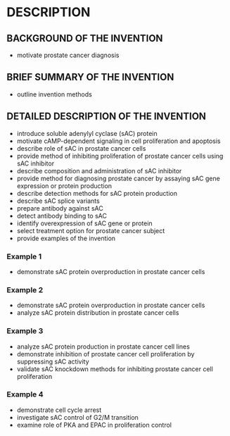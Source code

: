 # DESCRIPTION

## BACKGROUND OF THE INVENTION

- motivate prostate cancer diagnosis

## BRIEF SUMMARY OF THE INVENTION

- outline invention methods

## DETAILED DESCRIPTION OF THE INVENTION

- introduce soluble adenylyl cyclase (sAC) protein
- motivate cAMP-dependent signaling in cell proliferation and apoptosis
- describe role of sAC in prostate cancer cells
- provide method of inhibiting proliferation of prostate cancer cells using sAC inhibitor
- describe composition and administration of sAC inhibitor
- provide method for diagnosing prostate cancer by assaying sAC gene expression or protein production
- describe detection methods for sAC protein production
- describe sAC splice variants
- prepare antibody against sAC
- detect antibody binding to sAC
- identify overexpression of sAC gene or protein
- select treatment option for prostate cancer subject
- provide examples of the invention

### Example 1

- demonstrate sAC protein overproduction in prostate cancer cells

### Example 2

- demonstrate sAC protein overproduction in prostate cancer cells
- analyze sAC protein distribution in prostate cancer cells

### Example 3

- analyze sAC protein production in prostate cancer cell lines
- demonstrate inhibition of prostate cancer cell proliferation by suppressing sAC activity
- validate sAC knockdown methods for inhibiting prostate cancer cell proliferation

### Example 4

- demonstrate cell cycle arrest
- investigate sAC control of G2/M transition
- examine role of PKA and EPAC in proliferation control

